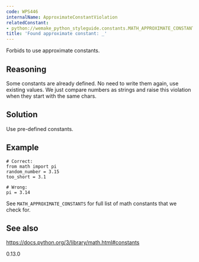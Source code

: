 ```yaml
---
code: WPS446
internalName: ApproximateConstantViolation
relatedConstant:
- python://wemake_python_styleguide.constants.MATH_APPROXIMATE_CONSTANTS
title: 'Found approximate constant: _'
---
```


Forbids to use approximate constants.

## Reasoning
Some constants are already defined. No need to write them again, use
existing values. We just compare numbers as strings and raise this
violation when they start with the same chars.

## Solution
Use pre-defined constants.

## Example

    # Correct:
    from math import pi
    random_number = 3.15
    too_short = 3.1
    
    # Wrong:
    pi = 3.14

See `MATH_APPROXIMATE_CONSTANTS`
for full list of math constants that we check for.

## See also
<https://docs.python.org/3/library/math.html#constants>

<div class="versionadded">

0.13.0

</div>